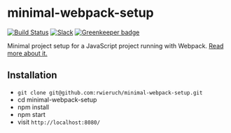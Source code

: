# minimal-webpack-setup

[![Build Status](https://travis-ci.org/rwieruch/minimal-webpack-setup.svg?branch=master)](https://travis-ci.org/rwieruch/minimal-webpack-setup) [![Slack](https://slack-the-road-to-learn-react.wieruch.com/badge.svg)](https://slack-the-road-to-learn-react.wieruch.com/) [![Greenkeeper badge](https://badges.greenkeeper.io/rwieruch/minimal-webpack-setup.svg)](https://greenkeeper.io/)

Minimal project setup for a JavaScript project running with Webpack. [Read more about it.](https://www.robinwieruch.de/webpack-setup-tutorial/)

## Installation

* `git clone git@github.com:rwieruch/minimal-webpack-setup.git`
* cd minimal-webpack-setup
* npm install
* npm start
* visit `http://localhost:8080/`
